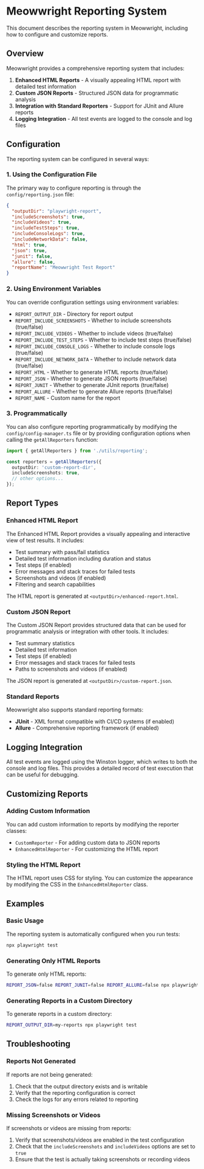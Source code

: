 # Meowwright Reporting System

This document describes the reporting system in Meowwright, including how to configure and customize reports.

## Overview

Meowwright provides a comprehensive reporting system that includes:

1. **Enhanced HTML Reports** - A visually appealing HTML report with detailed test information
2. **Custom JSON Reports** - Structured JSON data for programmatic analysis
3. **Integration with Standard Reporters** - Support for JUnit and Allure reports
4. **Logging Integration** - All test events are logged to the console and log files

## Configuration

The reporting system can be configured in several ways:

### 1. Using the Configuration File

The primary way to configure reporting is through the `config/reporting.json` file:

```json
{
  "outputDir": "playwright-report",
  "includeScreenshots": true,
  "includeVideos": true,
  "includeTestSteps": true,
  "includeConsoleLogs": true,
  "includeNetworkData": false,
  "html": true,
  "json": true,
  "junit": false,
  "allure": false,
  "reportName": "Meowwright Test Report"
}
```

### 2. Using Environment Variables

You can override configuration settings using environment variables:

- `REPORT_OUTPUT_DIR` - Directory for report output
- `REPORT_INCLUDE_SCREENSHOTS` - Whether to include screenshots (true/false)
- `REPORT_INCLUDE_VIDEOS` - Whether to include videos (true/false)
- `REPORT_INCLUDE_TEST_STEPS` - Whether to include test steps (true/false)
- `REPORT_INCLUDE_CONSOLE_LOGS` - Whether to include console logs (true/false)
- `REPORT_INCLUDE_NETWORK_DATA` - Whether to include network data (true/false)
- `REPORT_HTML` - Whether to generate HTML reports (true/false)
- `REPORT_JSON` - Whether to generate JSON reports (true/false)
- `REPORT_JUNIT` - Whether to generate JUnit reports (true/false)
- `REPORT_ALLURE` - Whether to generate Allure reports (true/false)
- `REPORT_NAME` - Custom name for the report

### 3. Programmatically

You can also configure reporting programmatically by modifying the `config/config-manager.ts` file or by providing configuration options when calling the `getAllReporters` function:

```typescript
import { getAllReporters } from './utils/reporting';

const reporters = getAllReporters({
  outputDir: 'custom-report-dir',
  includeScreenshots: true,
  // other options...
});
```

## Report Types

### Enhanced HTML Report

The Enhanced HTML Report provides a visually appealing and interactive view of test results. It includes:

- Test summary with pass/fail statistics
- Detailed test information including duration and status
- Test steps (if enabled)
- Error messages and stack traces for failed tests
- Screenshots and videos (if enabled)
- Filtering and search capabilities

The HTML report is generated at `<outputDir>/enhanced-report.html`.

### Custom JSON Report

The Custom JSON Report provides structured data that can be used for programmatic analysis or integration with other tools. It includes:

- Test summary statistics
- Detailed test information
- Test steps (if enabled)
- Error messages and stack traces for failed tests
- Paths to screenshots and videos (if enabled)

The JSON report is generated at `<outputDir>/custom-report.json`.

### Standard Reports

Meowwright also supports standard reporting formats:

- **JUnit** - XML format compatible with CI/CD systems (if enabled)
- **Allure** - Comprehensive reporting framework (if enabled)

## Logging Integration

All test events are logged using the Winston logger, which writes to both the console and log files. This provides a detailed record of test execution that can be useful for debugging.

## Customizing Reports

### Adding Custom Information

You can add custom information to reports by modifying the reporter classes:

- `CustomReporter` - For adding custom data to JSON reports
- `EnhancedHtmlReporter` - For customizing the HTML report

### Styling the HTML Report

The HTML report uses CSS for styling. You can customize the appearance by modifying the CSS in the `EnhancedHtmlReporter` class.

## Examples

### Basic Usage

The reporting system is automatically configured when you run tests:

```bash
npx playwright test
```

### Generating Only HTML Reports

To generate only HTML reports:

```bash
REPORT_JSON=false REPORT_JUNIT=false REPORT_ALLURE=false npx playwright test
```

### Generating Reports in a Custom Directory

To generate reports in a custom directory:

```bash
REPORT_OUTPUT_DIR=my-reports npx playwright test
```

## Troubleshooting

### Reports Not Generated

If reports are not being generated:

1. Check that the output directory exists and is writable
2. Verify that the reporting configuration is correct
3. Check the logs for any errors related to reporting

### Missing Screenshots or Videos

If screenshots or videos are missing from reports:

1. Verify that screenshots/videos are enabled in the test configuration
2. Check that the `includeScreenshots` and `includeVideos` options are set to `true`
3. Ensure that the test is actually taking screenshots or recording videos